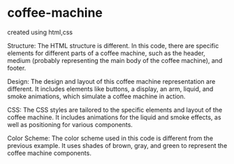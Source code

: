# coffee-machine
created using html,css

Structure: The HTML structure is different. In this code, there are specific elements for different parts of a coffee machine, such as the header, medium (probably representing the main body of the coffee machine), and footer.

Design: The design and layout of this coffee machine representation are different. It includes elements like buttons, a display, an arm, liquid, and smoke animations, which simulate a coffee machine in action.

CSS: The CSS styles are tailored to the specific elements and layout of the coffee machine. It includes animations for the liquid and smoke effects, as well as positioning for various components.

Color Scheme: The color scheme used in this code is different from the previous example. It uses shades of brown, gray, and green to represent the coffee machine components.
